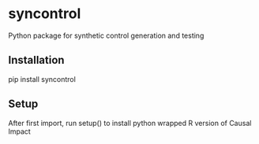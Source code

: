 # syncontrol

Python package for synthetic control generation and testing

## Installation

pip install syncontrol

## Setup
After first import, run setup() to install python wrapped R version of Causal Impact